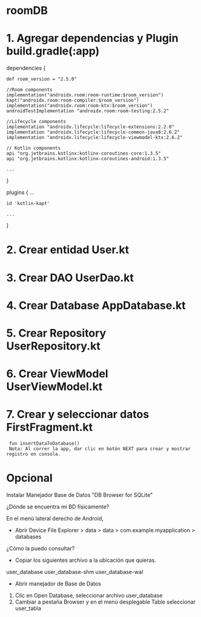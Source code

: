 # roomDB

# 1. Agregar dependencias y Plugin build.gradle(:app)

dependencies {

    def room_version = "2.5.0"

    //Room components
    implementation("androidx.room:room-runtime:$room_version")
    kapt("androidx.room:room-compiler:$room_version")
    implementation("androidx.room:room-ktx:$room_version")
    androidTestImplementation "androidx.room:room-testing:2.5.2"

    //Lifecycle components
    implementation "androidx.lifecycle:lifecycle-extensions:2.2.0"
    implementation "androidx.lifecycle:lifecycle-common-java8:2.6.2"
    implementation "androidx.lifecycle:lifecycle-viewmodel-ktx:2.6.2"

    // Kotlin components
    api "org.jetbrains.kotlinx:kotlinx-coroutines-core:1.3.5"
    api "org.jetbrains.kotlinx:kotlinx-coroutines-android:1.3.5"

    ...
}

plugins {
    ...

    id 'kotlin-kapt'

    ...
}

# 2. Crear entidad  User.kt

# 3. Crear DAO  UserDao.kt

# 4. Crear Database  AppDatabase.kt

# 5. Crear Repository  UserRepository.kt

# 6. Crear ViewModel  UserViewModel.kt

# 7. Crear y seleccionar datos FirstFragment.kt 
     fun insertDataToDatabase()
     Nota: Al correr la app, dar clic en botón NEXT para crear y mostrar registro en consola.

# Opcional

Instalar Manejador Base de Datos "DB Browser for SQLite"

¿Dónde se encuentra mi BD físicamente?

En el menú lateral derecho de Android, 
- Abrir Device File Explorer > data > data > com.example.myapplication > databases

¿Cómo la puedo consultar?

- Copiar los siguientes archivo a la ubicación que quieras.

user_database
user_database-shm
user_database-wal

- Abrir manejador de Base de Datos
1. Clic en Open Database, seleccionar archivo user_database
2. Cambiar a pestaña Browser y en el menú desplegable Table seleccionar user_tabla 











